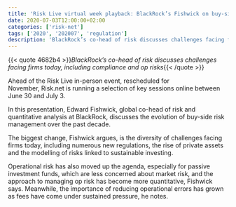 ```yaml
---
title: 'Risk Live virtual week playback: BlackRock’s Fishwick on buy-side risk'
date: 2020-07-03T12:00:00+02:00
categories: ['risk-net']
tags: ['2020', '202007', 'regulation']
description: 'BlackRock’s co-head of risk discusses challenges facing firms today, including compliance and op risks'
---
```


{{< quote 4682b4 >}}_BlackRock’s co-head of risk discusses challenges facing firms today, including compliance and op risks_{{< /quote >}}

Ahead of the Risk Live in-person event, rescheduled for November, Risk.net is running a selection of key sessions online between June 30 and July 3.

In this presentation, Edward Fishwick, global co-head of risk and quantitative analysis at BlackRock, discusses the evolution of buy-side risk management over the past decade.

The biggest change, Fishwick argues, is the diversity of challenges facing firms today, including numerous new regulations, the rise of private assets and the modelling of risks linked to sustainable investing.

Operational risk has also moved up the agenda, especially for passive investment funds, which are less concerned about market risk, and the approach to managing op risk has become more quantitative, Fishwick says. Meanwhile, the importance of reducing operational errors has grown as fees have come under sustained pressure, he notes.

